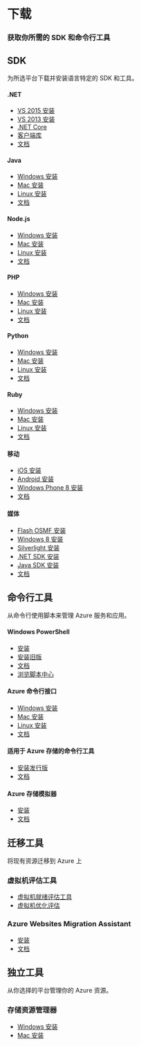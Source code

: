 <properties linkid="downloads" urlDisplayName="下载和安装 Azure SDK工具" pageTitle="Windows Azure 服务管理" metaKeywords="下载和安装 Azure SDK工具" description="下载和安装 Azure SDK、Azure PowerShell 和用于管理和部署的命令行工具" metaCanonical="" services="downloads" documentationCenter="downloads" title="下载和安装 Azure SDK工具" authors="ACom" solutions="" manager="" editor="Eric Chen" />
<tags ms.service="downloads"
    ms.date=""
    wacn.date="12/18/2015"
    />


<div>
  <h1>下载</h1>
  <h3>获取你所需的 SDK 和命令行工具</h3>
</div>
<div>
  <h2>SDK</h2>
  <p>为所选平台下载并安装语言特定的 SDK 和工具。</p>
</div>
<div>
  <div>
    <h4>.NET</h4>
    <ul>
      <li><a href="http://go.microsoft.com/fwlink/?linkid=518003&clcid=0x804">VS 2015 安装</a></li>
      <li><a href="http://go.microsoft.com/fwlink/p/?linkid=323510&clcid=0x804">VS 2013 安装</a></li>
      <li><a href="https://www.nuget.org/packages?q=Author%3AMicrosoft%20Tags%3Adotnetcore">.NET Core</a></li>
      <li><a href="http://go.microsoft.com/fwlink/?linkid=234674&clcid=0x804">客户端库</a></li>
      <li><a href="/develop/net/">文档</a></li>
      <!--li><a href="http://azure.microsoft.com/zh-cn/downloads/archive-net-downloads/">以前的版本</a></li-->
    </ul>
  </div>
  <div>
    <h4>Java</h4>
    <ul>
      <li><a href="/documentation/articles/java-download-windows/">Windows 安装</a></li>
      <li><a href="/documentation/articles/java-download-mac/">Mac 安装</a></li>
      <li><a href="/documentation/articles/java-download-linux/">Linux 安装</a></li>
      <li><a href="/develop/java/">文档</a></li>
    </ul>
  </div>
  <div>
    <h4>Node.js</h4>
    <ul>
      <li><a href="http://go.microsoft.com/fwlink/?linkid=254279&clcid=0x804">Windows 安装</a></li>
      <li><a href="http://go.microsoft.com/fwlink/?linkid=253471&clcid=0x804">Mac 安装</a></li>
      <li><a href="http://go.microsoft.com/fwlink/?linkid=253472&clcid=0x804">Linux 安装</a></li>
      <li><a href="/develop/nodejs/">文档</a></li>
    </ul>
  </div>
  <div>
    <h4>PHP</h4>
    <ul>
      <li><a href="http://go.microsoft.com/fwlink/?linkid=254280&clcid=0x804">Windows 安装</a></li>
      <li><a href="http://go.microsoft.com/fwlink/?linkid=253471&clcid=0x804">Mac 安装</a></li>
      <li><a href="http://go.microsoft.com/fwlink/?linkid=253472&clcid=0x804">Linux 安装</a></li>
      <li><a href="/develop/php/">文档</a></li>
    </ul>
  </div>
</div>
<div>
  <div>
    <h4>Python</h4>
    <ul>
      <li><a href="http://go.microsoft.com/fwlink/?linkid=254281&clcid=0x804">Windows 安装</a></li>
      <li><a href="http://go.microsoft.com/fwlink/?linkid=253471&clcid=0x804">Mac 安装</a></li>
      <li><a href="http://go.microsoft.com/fwlink/?linkid=253472&clcid=0x804">Linux 安装</a></li>
      <li><a href="/develop/python/">文档</a></li>
    </ul>
  </div>
  <div>
    <h4>Ruby</h4>
    <ul>
      <li><a href="http://go.microsoft.com/fwlink/?linkid=296417&clcid=0x804">Windows 安装</a></li>
      <li><a href="http://go.microsoft.com/fwlink/?linkid=253471&clcid=0x804">Mac 安装</a></li>
      <li><a href="http://go.microsoft.com/fwlink/?linkid=253472&clcid=0x804">Linux 安装</a></li>
      <li><a href="/develop/ruby/">文档</a></li>
    </ul>
  </div>
  <div>
    <h4>移动</h4>
    <ul>
      <li><a href="https://go.microsoft.com/fwLink/p/?LinkID=266533">iOS 安装</a></li>
      <li><a href="https://go.microsoft.com/fwLink/?LinkID=280126">Android 安装</a></li>
      <!--li><a href="http://nuget.org/packages/WindowsAzure.MobileServices/">Windows 应用商店 C# 安装</a></li-->
      <!--li><a href="http://nuget.org/packages/WindowsAzure.MobileServices.WinJS/">Windows 应用商店 JS 安装</a></li-->
      <li><a href="http://nuget.org/packages/WindowsAzure.MobileServices/">Windows Phone 8 安装</a></li>
      <li><a href="/documentation/services/mobile-services">文档</a></li>
    </ul>
  </div>
  <div>
    <h4>媒体</h4>
    <ul>
      <li><a href="http://go.microsoft.com/fwlink/?linkid=299854&clcid=0x804">Flash OSMF 安装</a></li>
      <li><a href="http://playerframework.codeplex.com/releases/view/97333">Windows 8 安装</a></li>
      <li><a href="http://smf.codeplex.com/releases/view/88970" ms.pgarea="content">Silverlight 安装</a></li>
      <li><a href="http://nuget.org/packages/windowsazure.mediaservices">.NET SDK 安装</a></li>
      <li><a href="https://github.com/windowsazure/azure-sdk-for-java">Java SDK 安装</a></li>
      <li><a href="/develop/media-services/">文档</a></li>
    </ul>
  </div>
</div>
<div>
  <h2>命令行工具</h2>
  <p>从命令行使用脚本来管理 Azure 服务和应用。</p>
</div>
<div>
  <div>
    <h4>Windows PowerShell</h4>
    <ul>
      <li><a href="http://aka.ms/webpi-azps">安装</a></li>
	  <li><a href="http://go.microsoft.com/?linkid=9811175&clcid=0x804">安装旧版</a></li>
      <li><a href="/documentation/articles/install-configure-powershell/">文档</a></li>
      <li><a href="https://technet.microsoft.com/zh-cn/scriptcenter/bb410849.aspx">浏览脚本中心</a></li>
    </ul>
  </div>
  <div>
    <h4>Azure 命令行接口</h4>
    <ul>
      <li><a href="http://go.microsoft.com/?linkid=9828653&clcid=0x804">Windows 安装</a></li>
      <li><a href="http://go.microsoft.com/fwlink/?linkid=253471&clcid=0x804">Mac 安装</a></li>
      <li><a href="http://go.microsoft.com/fwlink/?linkid=253472&clcid=0x804">Linux 安装</a></li>
      <li><a href="/documentation/articles/xplat-cli/">文档</a></li>
    </ul>
  </div>
  <div>
    <h4>适用于 Azure 存储的命令行工具</h4>
    <ul>
      <li><a href="http://aka.ms/downloadazcopy">安装发行版</a></li>
      <li><a href="http://aka.ms/azcopy">文档</a></li>
    </ul>
  </div>
  <div>
    <h4>Azure 存储模拟器</h4>
    <ul>
      <li><a href="http://go.microsoft.com/fwlink/?linkid=717179&clcid=0x804">安装</a></li>
      <li><a href="/documentation/articles/storage-use-emulator/">文档</a></li>
    </ul>
  </div>
</div>
<div>
  <h2>迁移工具</h2>
  <p>将现有资源迁移到 Azure 上</p>
</div>
<div>
  <div>
    <h3>虚拟机评估工具</h3>
    <ul>
      <li><a href="/downloads/vm-readiness-assessment/">虚拟机就绪评估工具</a></li>
      <li><a href="/downloads/vm-optimization-assessment/">虚拟机优化评估</a></li>
    </ul>
  </div>
  <div>
    <h3>Azure Websites Migration Assistant</h3>
    <ul>
      <li><a href="http://go.microsoft.com/?linkid=9863189&clcid=0x804">安装</a></li>
      <li><a href="/downloads/migration-assistant/">文档</a></li>
    </ul>
  </div>
</div>
<div>
  <h2>独立工具</h2>
  <p>从你选择的平台管理你的 Azure 资源。</p>
</div>
<div>
    <h3>存储资源管理器</h3>
    <ul>
      <li><a href="http://go.microsoft.com/fwlink/?linkid=698844&clcid=0x804">Windows 安装</a></li>
      <li><a href="http://go.microsoft.com/fwlink/?linkid=698845&clcid=0x804">Mac 安装</a></li>
    </ul>
  </div>